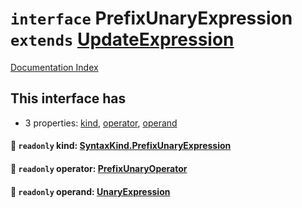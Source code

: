 # `interface` PrefixUnaryExpression `extends` [UpdateExpression](../private.interface.UpdateExpression/README.md)

[Documentation Index](../README.md)

## This interface has

- 3 properties:
[kind](#-readonly-kind-syntaxkindprefixunaryexpression),
[operator](#-readonly-operator-prefixunaryoperator),
[operand](#-readonly-operand-unaryexpression)


#### 📄 `readonly` kind: [SyntaxKind.PrefixUnaryExpression](../private.enum.SyntaxKind/README.md#prefixunaryexpression--224)



#### 📄 `readonly` operator: [PrefixUnaryOperator](../private.type.PrefixUnaryOperator/README.md)



#### 📄 `readonly` operand: [UnaryExpression](../private.interface.UnaryExpression/README.md)



